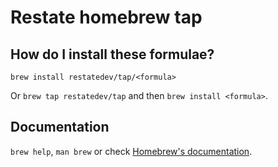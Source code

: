 # Restate homebrew tap

## How do I install these formulae?

`brew install restatedev/tap/<formula>`

Or `brew tap restatedev/tap` and then `brew install <formula>`.

## Documentation

`brew help`, `man brew` or check [Homebrew's documentation](https://docs.brew.sh).
